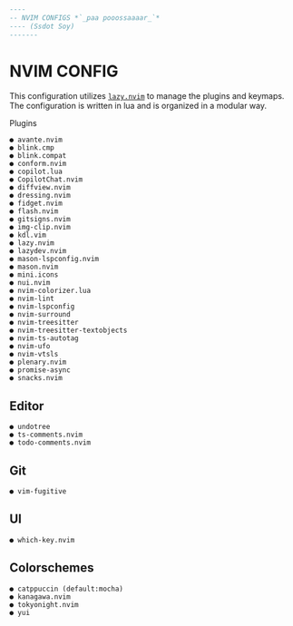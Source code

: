 ```lua
----
-- NVIM CONFIGS *`_paa pooossaaaar_`*
---- (Ssdot Soy)
-------
```

# NVIM CONFIG

This configuration utilizes [`lazy.nvim`](https://github.com/folke/lazy.nvim) to manage the plugins and keymaps. The configuration is written in lua and is organized in a modular way.

Plugins

    ● avante.nvim
    ● blink.cmp
    ● blink.compat
    ● conform.nvim
    ● copilot.lua
    ● CopilotChat.nvim
    ● diffview.nvim
    ● dressing.nvim
    ● fidget.nvim
    ● flash.nvim
    ● gitsigns.nvim
    ● img-clip.nvim
    ● kdl.vim
    ● lazy.nvim
    ● lazydev.nvim
    ● mason-lspconfig.nvim
    ● mason.nvim
    ● mini.icons
    ● nui.nvim
    ● nvim-colorizer.lua
    ● nvim-lint
    ● nvim-lspconfig
    ● nvim-surround
    ● nvim-treesitter
    ● nvim-treesitter-textobjects
    ● nvim-ts-autotag
    ● nvim-ufo
    ● nvim-vtsls
    ● plenary.nvim
    ● promise-async
    ● snacks.nvim

## Editor
    ● undotree
    ● ts-comments.nvim
    ● todo-comments.nvim

## Git
    ● vim-fugitive

## UI
    ● which-key.nvim

## Colorschemes
    ● catppuccin (default:mocha)
    ● kanagawa.nvim
    ● tokyonight.nvim
    ● yui
